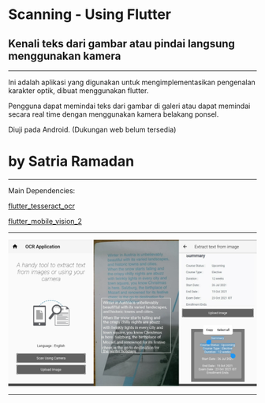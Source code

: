 # Scanning - Using Flutter 

## Kenali teks dari gambar atau pindai langsung menggunakan kamera

-------------------------------------------------------------------------------------------------

Ini adalah aplikasi yang digunakan untuk mengimplementasikan pengenalan karakter optik, dibuat menggunakan flutter.

Pengguna dapat memindai teks dari gambar di galeri atau dapat memindai secara real time dengan menggunakan kamera belakang ponsel.

Diuji pada Android. (Dukungan web belum tersedia)

# by Satria Ramadan
-------------------------------------------------------------------------------------------


Main Dependencies:

[flutter_tesseract_ocr ](https://pub.dev/packages/flutter_tesseract_ocr)

[flutter_mobile_vision_2](https://pub.dev/packages/flutter_mobile_vision_2)



------------------------------------------------------------------------------------

![Alt text](/Screenshots/screenshots_merged.png?raw=true "Screenshots")

-------------------------------------------------------------------------------------
